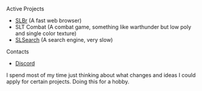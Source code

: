 Active Projects
- [SLBr](https://github.com/SLT-World/SLBr) (A fast web browser)
- SLT Combat (A combat game, something like warthunder but low poly and single color texture)
- [SLSearch](https://slsearch.cf/) (A search engine, very slow)

Contacts
- [Discord](https://discord.gg/fNmFUjmcNn)

I spend most of my time just thinking about what changes and ideas I could apply for certain projects.
Doing this for a hobby.
